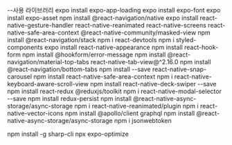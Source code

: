 --사용 라이브러리
expo install expo-app-loading
expo install expo-font
expo install expo-asset
npm install @react-navigation/native
expo install react-native-gesture-handler react-native-reanimated react-native-screens react-native-safe-area-context @react-native-community/masked-view
npm install @react-navigation/stack
npm i react-devtools
npm i styled-components
expo install react-native-appearance
npm install react-hook-form
npm install @hookform/error-message
npm install @react-navigation/material-top-tabs react-native-tab-view@^2.16.0
npm install @react-navigation/bottom-tabs
npm install --save react-native-snap-carousel
npm install react-native-safe-area-context
npm i react-native-keyboard-aware-scroll-view
npm install react-native-deck-swiper --save
npm install react-redux @reduxjs/toolkit
npm i react-native-modal-selector --save
npm install redux-persist
npm install @react-native-async-storage/async-storage
npm i react-native-reanimated/plugin
npm i react-native-vector-icons
npm install @apollo/client graphql
npm install @react-native-async-storage/async-storage
npm i jsonwebtoken

npm install -g sharp-cli
npx expo-optimize
